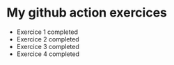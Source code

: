 # My  github action exercices

- Exercice 1 completed
- Exercice 2 completed
- Exercice 3 completed
- Exercice 4 completed


